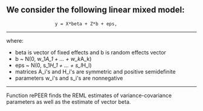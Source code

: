  We consider the following linear mixed model:
---------------------------------------------------------------------
                      y = X*beta + Z*b + eps,                        
---------------------------------------------------------------------
 where:
  * beta is vector of fixed effects and b is random effects vector
  * b   ~ N(0,  w_1*A_1 + ... + w_k*A_k)
  * eps ~ N(0,  s_1*H_1 + ... + s_l*H_l)
  * matrices A_i's and H_i's are symmetric and positive semidefinite
  * parameters w_i's and s_i's are nonnegative
---------------------------------------------------------------------
 Function rePEER finds the REML estimates of variance-covariance parameters 
 as well as the estimate of vector beta. 

